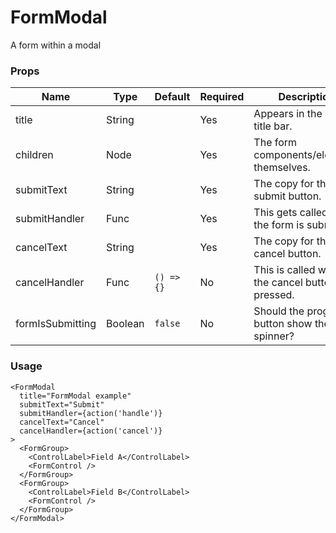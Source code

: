 # FormModal
A form within a modal

### Props

| Name             | Type    | Default    | Required | Description                                       |
| ---------------- | ------- | ---------- | -------- |-------------------------------------------------- |
| title            | String  |            | Yes      | Appears in the modal title bar.                   |
| children         | Node    |            | Yes      | The form components/elements themselves.          |
| submitText       | String  |            | Yes      | The copy for the submit button.                   |
| submitHandler    | Func    |            | Yes      | This gets called when the form is submitted.      |
| cancelText       | String  |            | Yes      | The copy for the cancel button.                   |
| cancelHandler    | Func    | `() => {}` | No       | This is called when the cancel button is pressed. |
| formIsSubmitting | Boolean | `false`    | No       | Should the progress button show the spinner?      |

### Usage
```
<FormModal
  title="FormModal example"
  submitText="Submit"
  submitHandler={action('handle')}
  cancelText="Cancel"
  cancelHandler={action('cancel')}
>
  <FormGroup>
    <ControlLabel>Field A</ControlLabel>
    <FormControl />
  </FormGroup>
  <FormGroup>
    <ControlLabel>Field B</ControlLabel>
    <FormControl />
  </FormGroup>
</FormModal>
```
